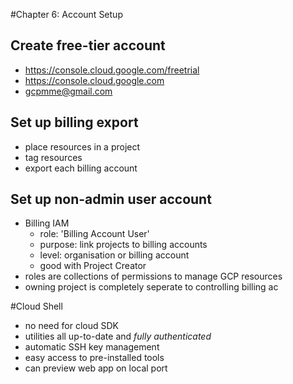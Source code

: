 #Chapter 6: Account Setup
## Create free-tier account
* https://console.cloud.google.com/freetrial
* https://console.cloud.google.com
* gcpmme@gmail.com
## Set up billing export
* place resources in a project
* tag resources
* export each billing account
## Set up non-admin user account
* Billing IAM
  * role: 'Billing Account User'
  * purpose: link projects to billing accounts
  * level: organisation or billing account
  * good with Project Creator
* roles are collections of permissions to manage GCP resources
* owning project is completely seperate to controlling billing ac

#Cloud Shell
* no need for cloud SDK
* utilities all up-to-date and _fully authenticated_
* automatic SSH key management
* easy access to pre-installed tools
* can preview web app on local port
